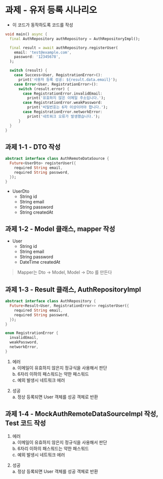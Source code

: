 # 과제 - 유저 등록 시나리오

- 이 코드가 동작하도록 코드를 작성

```dart
void main() async {
  final AuthRepository authRepository = AuthRepositoryImpl();

  final result = await authRepository.registerUser(
    email: 'test@example.com',
    password: '12345678',
  );

  switch (result) {
    case Success<User, RegistrationError>():
      print('사용자 등록 성공: ${result.data.email}');
    case Error<User, RegistrationError>():
      switch (result.error) {
        case RegistrationError.invalidEmail:
          print('유효하지 않은 이메일 주소입니다.');
        case RegistrationError.weakPassword:
          print('비밀번호는 6자 이상이어야 합니다.');
        case RegistrationError.networkError:
          print('네트워크 오류가 발생했습니다.');
      }
  }
}
```

## 과제 1-1 - DTO 작성

```dart
abstract interface class AuthRemoteDataSource {
  Future<UserDto> registerUser({
    required String email,
    required String password,
  });
}
```

- UserDto
    - String id
    - String email
    - String password
    - String createdAt

## 과제 1-2 - Model 클래스, mapper 작성

- User
    - String id
    - String email
    - String password
    - DateTime createdAt

> Mapper는 Dto → Model, Model → Dto 를 만든다

## 과제 1-3 - Result 클래스, AuthRepositoryImpl

```dart
abstract interface class AuthRepository {
  Future<Result<User, RegistrationError>> registerUser({
    required String email,
    required String password,
  });
}
```

```dart
enum RegistrationError {
  invalidEmail,
  weakPassword,
  networkError,
}
```

1. 에러  
   a. 이메일이 유효하지 않은지 정규식을 사용해서 판단  
   b. 6자리 이하의 패스워드는 약한 패스워드  
   c. 예외 발생시 네트워크 에러

2. 성공  
   a. 정상 등록되면 User 객체를 성공 객체로 반환

## 과제 1-4 - MockAuthRemoteDataSourceImpl 작성, Test 코드 작성

1. 에러  
   a. 이메일이 유효하지 않은지 정규식을 사용해서 판단  
   b. 6자리 이하의 패스워드는 약한 패스워드  
   c. 예외 발생시 네트워크 에러

2. 성공  
   a. 정상 등록되면 User 객체를 성공 객체로 반환